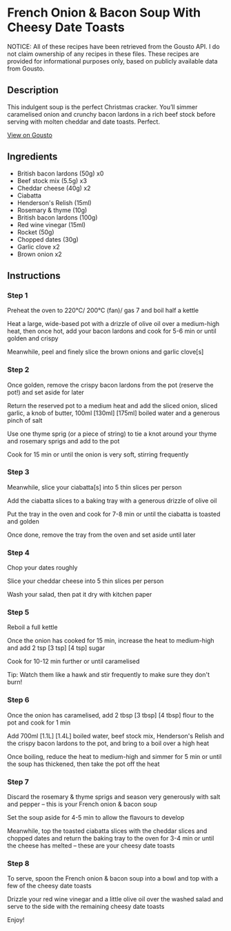 # French Onion & Bacon Soup With Cheesy Date Toasts

NOTICE: All of these recipes have been retrieved from the Gousto API. I do not claim ownership of any recipes in these files. These recipes are provided for informational purposes only, based on publicly available data from Gousto.

## Description

This indulgent soup is the perfect Christmas cracker. You’ll simmer caramelised onion and crunchy bacon lardons in a rich beef stock before serving with molten cheddar and date toasts. Perfect.


[View on Gousto](https://www.gousto.co.uk/recipes/cookbook/french-onion-bacon-soup-with-brie-date-toasts)

## Ingredients

- British bacon lardons (50g) x0
- Beef stock mix (5.5g) x3
- Cheddar cheese (40g) x2
- Ciabatta
- Henderson's Relish (15ml)
- Rosemary & thyme (10g)
- British bacon lardons (100g)
- Red wine vinegar (15ml)
- Rocket (50g)
- Chopped dates (30g)
- Garlic clove x2
- Brown onion x2

## Instructions


### Step 1

Preheat the oven to 220°C/ 200°C (fan)/ gas 7 and boil half a kettle

Heat a large, wide-based pot with a drizzle of olive oil over a medium-high heat, then once hot, add your bacon lardons and cook for 5-6 min or until golden and crispy

Meanwhile, peel and finely slice the brown onions and garlic clove[s]


### Step 2

Once golden, remove the crispy bacon lardons from the pot (reserve the pot!) and set aside for later

Return the reserved pot to a medium heat and add the sliced onion, sliced garlic, a knob of butter, 100ml <span class="text-purple">[130ml]</span> <span class="text-danger">[175ml]</span> boiled water and a generous pinch of salt

Use one thyme sprig (or a piece of string) to tie a knot around your thyme and rosemary sprigs and add to the pot

Cook for 15 min or until the onion is very soft, stirring frequently


### Step 3

Meanwhile, slice your ciabatta[s] into 5 thin slices per person

Add the ciabatta slices to a baking tray with a generous drizzle of olive oil

Put the tray in the oven and cook for 7-8 min or until the ciabatta is toasted and golden

Once done, remove the tray from the oven and set aside until later


### Step 4

Chop your dates roughly

Slice your cheddar cheese into 5 thin slices per person

Wash your salad, then pat it dry with kitchen paper


### Step 5

Reboil a full kettle

Once the onion has cooked for 15 min, increase the heat to medium-high and add 2 tsp <span class="text-purple">[3 tsp]</span> <span class="text-danger">[4 tsp]</span> sugar

Cook for 10-12 min further or until caramelised

Tip: Watch them like a hawk and stir frequently to make sure they don't burn!


### Step 6

Once the onion has caramelised, add 2 tbsp <span class="text-purple">[3 tbsp]</span> <span class="text-danger">[4 tbsp]</span> flour to the pot and cook for 1 min

Add 700ml<span class="text-purple"> [1.1L] </span><span class="text-danger">[1.4L]</span> boiled water, beef stock mix, Henderson's Relish and the crispy bacon lardons to the pot, and bring to a boil over a high heat

Once boiling, reduce the heat to medium-high and simmer for 5 min or until the soup has thickened, then take the pot off the heat


### Step 7

Discard the rosemary & thyme sprigs and season very generously with salt and pepper – this is your French onion & bacon soup

Set the soup aside for 4-5 min to allow the flavours to develop

Meanwhile, top the toasted ciabatta slices with the cheddar slices and chopped dates and return the baking tray to the oven for 3-4 min or until the cheese has melted – these are your cheesy date toasts

### Step 8

To serve, spoon the French onion & bacon soup into a bowl and top with a few of the cheesy date toasts

Drizzle your red wine vinegar and a little olive oil over the washed salad and serve to the side with the remaining cheesy date toasts

Enjoy!

